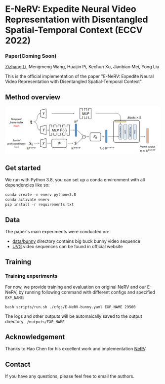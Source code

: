 # E-NeRV: Expedite Neural Video Representation with Disentangled Spatial-Temporal Context  (ECCV 2022)

### Paper(Coming Soon)


[Zizhang Li](https://kyleleey.github.io),
Mengmeng Wang,
Huaijin Pi,
Kechun Xu,
Jianbiao Mei,
Yong Liu

This is the official implementation of the paper "E-NeRV: Expedite Neural Video Representation with Disentangled Spatial-Temporal Context".

## Method overview
<img src=./assets/method.png width="800"  />

## Get started
We run with Python 3.8, you can set up a conda environment with all dependencies like so:

```shell
conda create -n enerv python=3.8
conda activate enerv
pip install -r requirements.txt 
```

## Data
The paper's main experiments were conducted on:
* [data/bunny](./data/bunny) directory contains big buck bunny video sequence
* [UVG](http://ultravideo.fi/#testsequences) video sequences can be found in official website

## Training

### Training experiments
For now, we provide training and evaluation on original NeRV and our E-NeRV, by running following command with different configs and specified ```EXP_NAME```:

```shell
bash scripts/run.sh ./cfgs/E-NeRV-bunny.yaml EXP_NAME 29500
```

The logs and other outputs will be automaically saved to the output directory ```./outputs/EXP_NAME```

## Acknowledgement
Thanks to Hao Chen for his excellent work and implementation [NeRV](https://github.com/haochen-rye/NeRV).

## Contact
If you have any questions, please feel free to email the authors.
